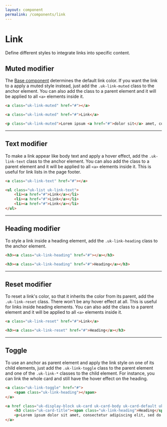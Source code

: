 ```yaml
---
layout: component
permalink: /components/link
---
```


# Link

<p class="uk-text-lead">Define different styles to integrate links into specific content.</p>

## Muted modifier

The [Base component](base.md) determines the default link color. If you want the link to a apply a muted style instead, just add the `.uk-link-muted` class to the anchor element. You can also add the class to a parent element and it will be applied to all `<a>` elements inside it.

```html
<a class="uk-link-muted" href="#"></a>
```

```html
<a class="uk-link-muted" href="#">Link</a>

<p class="uk-link-muted">Lorem ipsum <a href="#">dolor sit</a> amet, consectetur adipiscing elit, sed do <a href="#">eiusmod</a> tempor incididunt ut <a href="#">labore et</a> dolore magna aliqua.</p>
```

***

## Text modifier

To make a link appear like body text and apply a hover effect, add the `.uk-link-text` class to the anchor element. You can also add the class to a parent element and it will be applied to all `<a>` elements inside it. This is useful for link lists in the page footer.

```html
<a class="uk-link-text" href="#"></a>
```

```html
<ul class="uk-list uk-link-text">
    <li><a href="#">Link</a></li>
    <li><a href="#">Link</a></li>
    <li><a href="#">Link</a></li>
</ul>
```

***

## Heading modifier

To style a link inside a heading element, add the `.uk-link-heading` class to the anchor element.

```html
<h3><a class="uk-link-heading" href="#"></a></h3>
```

```html
<h3><a class="uk-link-heading" href="#">Heading</a></h3>
```

***

## Reset modifier

To reset a link's color, so that it inherits the color from its parent, add the `.uk-link-reset` class. There won't be any hover effect at all. This is useful for links inside heading elements. You can also add the class to a parent element and it will be applied to all `<a>` elements inside it.

```html
<a class="uk-link-reset" href="#">Link</a>

<h3><a class="uk-link-reset" href="#">Heading</a></h3>
```

***

## Toggle

To use an anchor as parent element and apply the link style on one of its child elements, just add the `.uk-link-toggle` class to the parent element and one of the `.uk-link-*` classes to the child element. For instance, you can link the whole card and still have the hover effect on the heading.

```html
<a class="uk-link-toggle" href="#">
    <span class="uk-link-heading"></span>
</a>
```

```html
<a href class="uk-display-block uk-card uk-card-body uk-card-default uk-link-toggle uk-width-medium">
    <h3 class="uk-card-title"><span class="uk-link-heading">Heading</span></h3>
    <p>Lorem ipsum dolor sit amet, consectetur adipiscing elit, sed do eiusmod tempor incididunt ut labore et dolore magna aliqua.</p>
</a>
```